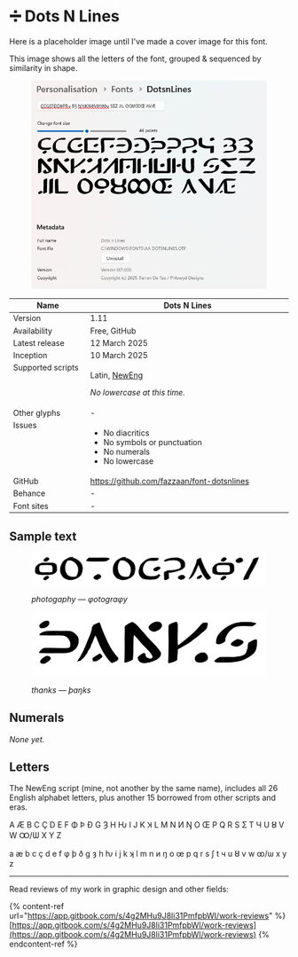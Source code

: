 # ➗ Dots N Lines

Here is a placeholder image until I've made a cover image for this font.

This image shows all the letters of the font, grouped & sequenced by similarity in shape.

<figure><picture><source srcset="../../.gitbook/assets/Screenshot Windows Font Settings inverted.png" media="(prefers-color-scheme: dark)"><img src="../../.gitbook/assets/Screenshot Windows Font Settings.png" alt=""></picture><figcaption></figcaption></figure>

<table><thead><tr><th width="162" valign="top">Name</th><th width="440">Dots N Lines</th></tr></thead><tbody><tr><td valign="top">Version</td><td>1.11</td></tr><tr><td valign="top">Availability</td><td>Free, GitHub</td></tr><tr><td valign="top">Latest release</td><td>12 March 2025</td></tr><tr><td valign="top">Inception</td><td>10 March 2025</td></tr><tr><td valign="top">Supported scripts</td><td><p>Latin, <a href="https://app.gitbook.com/o/bhv2aXe6eExkCxRzuAVK/s/nQuhfcBU5w4vA1rwurTv/">NewEng</a> </p><p><em>No lowercase at this time.</em> </p></td></tr><tr><td valign="top">Other glyphs</td><td>-</td></tr><tr><td valign="top">Issues</td><td><ul><li>No diacritics</li><li>No symbols or punctuation</li><li>No numerals</li><li>No lowercase </li></ul></td></tr><tr><td valign="top">GitHub</td><td><a href="https://github.com/fazzaan/font-dotsnlines">https://github.com/fazzaan/font-dotsnlines</a> </td></tr><tr><td valign="top">Behance</td><td>-</td></tr><tr><td valign="top">Font sites</td><td>-</td></tr></tbody></table>

## Sample text

<figure><img src="../../.gitbook/assets/image (1).png" alt=""><figcaption><p><em>photogaphy — φotograφy</em> </p></figcaption></figure>

<figure><img src="../../.gitbook/assets/image (2).png" alt=""><figcaption><p><em>thanks — þaŋks</em> </p></figcaption></figure>

## Numerals

_None yet._&#x20;

## Letters

The NewEng script (mine, not another by the same name), includes all 26 English alphabet letters, plus another 15 borrowed from other scripts and eras.

A Æ B C Ç D E F Φ Þ Đ G Ȝ H Ƕ I J K Ʞ L M N И Ŋ O Œ P Q R S Ʃ T Ч U Ȣ V W Ꝏ/Ѡ X Y Z

a æ b c ç d e f φ þ ð g ȝ h ƕ i j k ʞ l m n и ŋ o œ p q r s ʃ t ч u ȣ v w ꝏ/ѡ x y z

***

Read reviews of my work in graphic design and other fields:

{% content-ref url="https://app.gitbook.com/s/4g2MHu9J8li31PmfpbWI/work-reviews" %}
[https://app.gitbook.com/s/4g2MHu9J8li31PmfpbWI/work-reviews](https://app.gitbook.com/s/4g2MHu9J8li31PmfpbWI/work-reviews)
{% endcontent-ref %}

